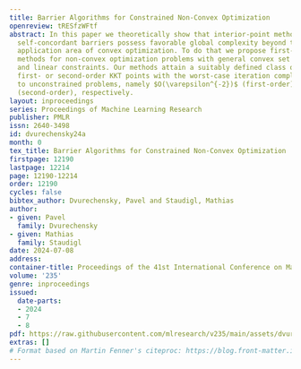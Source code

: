 ```yaml
---
title: Barrier Algorithms for Constrained Non-Convex Optimization
openreview: tRESfzWFtf
abstract: In this paper we theoretically show that interior-point methods based on
  self-concordant barriers possess favorable global complexity beyond their standard
  application area of convex optimization. To do that we propose first- and second-order
  methods for non-convex optimization problems with general convex set constraints
  and linear constraints. Our methods attain a suitably defined class of approximate
  first- or second-order KKT points with the worst-case iteration complexity similar
  to unconstrained problems, namely $O(\varepsilon^{-2})$ (first-order) and $O(\varepsilon^{-3/2})$
  (second-order), respectively.
layout: inproceedings
series: Proceedings of Machine Learning Research
publisher: PMLR
issn: 2640-3498
id: dvurechensky24a
month: 0
tex_title: Barrier Algorithms for Constrained Non-Convex Optimization
firstpage: 12190
lastpage: 12214
page: 12190-12214
order: 12190
cycles: false
bibtex_author: Dvurechensky, Pavel and Staudigl, Mathias
author:
- given: Pavel
  family: Dvurechensky
- given: Mathias
  family: Staudigl
date: 2024-07-08
address:
container-title: Proceedings of the 41st International Conference on Machine Learning
volume: '235'
genre: inproceedings
issued:
  date-parts:
  - 2024
  - 7
  - 8
pdf: https://raw.githubusercontent.com/mlresearch/v235/main/assets/dvurechensky24a/dvurechensky24a.pdf
extras: []
# Format based on Martin Fenner's citeproc: https://blog.front-matter.io/posts/citeproc-yaml-for-bibliographies/
---
```

